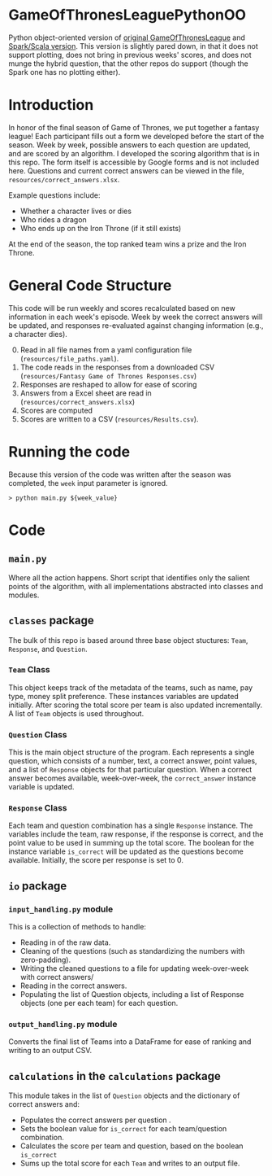 # GameOfThronesLeaguePythonOO
Python object-oriented version of [original GameOfThronesLeague](https://github.com/Anne-alysis/GameOfThronesLeague) 
 and [Spark/Scala version](https://github.com/Anne-alysis/GameOfThronesLeagueSpark).  This version is slightly pared down, in that
 it does not support plotting, does not bring in previous weeks' scores, and does not munge the hybrid question, that the
 other repos do support (though the Spark one has no plotting either).  


# Introduction

In honor of the final season of Game of Thrones, we put together a fantasy league!  Each participant fills
out a form we developed before the start of the season. Week by week, possible answers to each question are updated, and 
are scored by an algorithm. I developed the scoring algorithm that is in this repo. The form itself is accessible by Google 
forms and is not included here. Questions and current correct answers can be viewed in the file, `resources/correct_answers.xlsx`. 

Example questions include:
 
 * Whether a character lives or dies
 * Who rides a dragon
 * Who ends up on the Iron Throne (if it still exists)

At the end of the season, the top ranked team wins a prize and the Iron Throne. 


# General Code Structure

This code will be run weekly and scores recalculated based on new information in each week's episode.  Week by 
week the correct answers will be updated, and responses re-evaluated against changing information (e.g., 
a character dies).

0) Read in all file names from a yaml configuration file (`resources/file_paths.yaml`). 
1) The code reads in the responses from a downloaded CSV (`resources/Fantasy Game of Thrones Responses.csv`)
2) Responses are reshaped to allow for ease of scoring
3) Answers from a Excel sheet are read in (`resources/correct_answers.xlsx`)
4) Scores are computed 
5) Scores are written to a CSV (`resources/Results.csv`).  


# Running the code

Because this version of the code was written after the season was completed, the `week` input parameter is ignored.  

`> python main.py ${week_value}`

# Code

## `main.py`

Where all the action happens.  Short script that identifies only the salient points of the algorithm, with all 
implementations abstracted into classes and modules.  

## `classes` package
The bulk of this repo is based around three base object stuctures: `Team`, `Response`, and `Question`.

### `Team` Class
This object keeps track of the metadata of the teams, such as name, pay type, money split preference.  These 
instances variables are updated initially.  After scoring the total score per team is also updated incrementally.  A list
of `Team` objects is used throughout.  

### `Question` Class
This is the main object structure of the program.  Each represents a single question, which consists of a number, text, a correct
answer, point values, and a list of `Response` objects for that particular question.  When a correct answer becomes 
available, week-over-week, the `correct_answer` instance variable is updated.  

### `Response` Class
Each team and question combination has a single `Response` instance. The variables include the team, raw response, 
if the response is correct, and the point value to be used in summing up the total score.  The boolean for the instance variable
 `is_correct` will be updated as the questions become available.  Initially, the score per response is set to 0.  
 
  

## `io` package 
### `input_handling.py` module 

This is a collection of methods to handle:
* Reading in of the raw data.
* Cleaning of the questions (such as standardizing the numbers with zero-padding). 
* Writing the cleaned questions to a file for updating week-over-week with correct answers/
* Reading in the correct answers.  
* Populating the list of Question objects, including a list of Response objects (one per each team) for each question.

### `output_handling.py` module 
Converts the final list of Teams into a DataFrame for ease of ranking and writing to an output CSV.   
 
## `calculations` in the `calculations` package 
This module takes in the list of `Question` objects and the dictionary of correct answers and: 
* Populates the correct answers per question .
* Sets the boolean value for `is_correct` for each team/question combination.
* Calculates the score per team and question, based on the boolean `is_correct` 
* Sums up the total score for each `Team` and writes to an output file.  